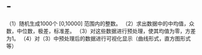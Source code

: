 # -
（1）随机生成1000个 [0,10000] 范围内的整数。 
（2）求出数据中的中均值，众数，中位数，极差，标准差。 
（3）对这些数据进行预处理，使其均值为零，方差为1。 
（4）对（3）中预处理后的数据进行可视化显示（曲线形式，直方图形式等）


